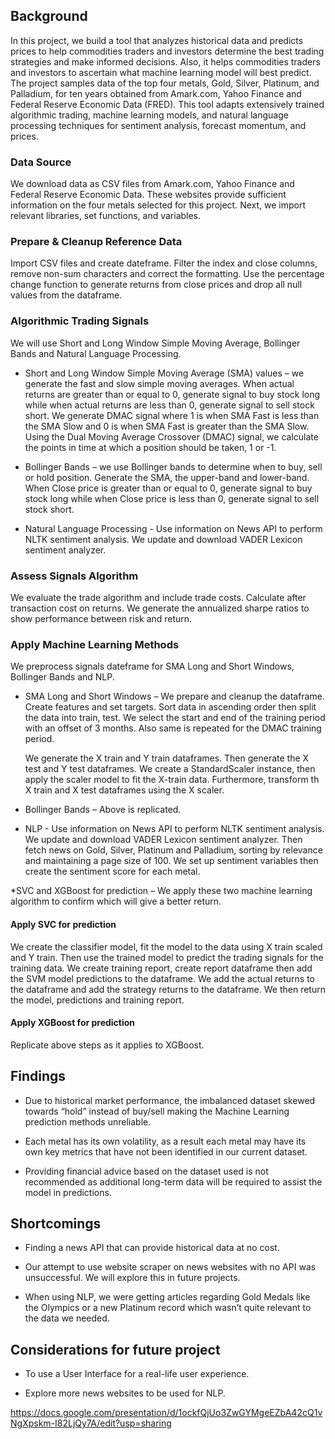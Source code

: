## Background

In this project, we build a tool that analyzes historical data and predicts prices to help commodities traders and investors determine the best trading strategies and make informed decisions. Also, it helps commodities traders and investors to ascertain what machine learning model will best predict. The project samples data of the top four metals, Gold, Silver, Platinum, and Palladium, for ten years obtained from Amark.com, Yahoo Finance and Federal Reserve Economic Data (FRED). This tool adapts extensively trained algorithmic trading, machine learning models, and natural language processing techniques for sentiment analysis, forecast momentum, and prices.

### Data Source

We download data as CSV files from Amark.com, Yahoo Finance and Federal Reserve Economic Data. These websites provide sufficient information on the four metals selected for this project. Next, we import relevant libraries, set functions, and variables.

### Prepare & Cleanup Reference Data 

Import CSV files and create dateframe. Filter the index and close columns, remove non-sum characters and correct the formatting. Use the percentage change function to generate returns from close prices and drop all null values from the dataframe.

### Algorithmic Trading Signals

We will use Short and Long Window Simple Moving Average, Bollinger Bands and Natural Language Processing.

* Short and Long Window Simple Moving Average (SMA) values – we generate the fast and slow simple moving averages. When actual returns are greater than or equal to 0, generate signal to buy stock long while when actual returns are less than 0, generate signal to sell stock short. We generate DMAC signal where 1 is when SMA Fast is less than the SMA Slow and 0 is when SMA Fast is greater than the SMA Slow. Using the Dual Moving Average Crossover (DMAC) signal, we calculate the points in time at which a position should be taken, 1 or -1.

* Bollinger Bands – we use Bollinger bands to determine when to buy, sell or hold position. Generate the SMA, the upper-band and lower-band. When Close price is greater than or equal to 0, generate signal to buy stock long while when Close price is less than 0, generate signal to sell stock short.

* Natural Language Processing - Use information on News API to perform NLTK sentiment analysis. We update and download VADER Lexicon sentiment analyzer. 

### Assess Signals Algorithm

We evaluate the trade algorithm and include trade costs. Calculate after transaction cost on returns. We generate the annualized sharpe ratios to show performance between risk and return.

### Apply Machine Learning Methods

We preprocess signals dateframe for SMA Long and Short Windows, Bollinger Bands and NLP.

* SMA Long and Short Windows – We prepare and cleanup the dataframe. Create features and set targets. Sort data in ascending order then split the data into train,        test. We select the start and end of the training period with an offset of 3 months. Also same is repeated for the DMAC training period.

   We generate the X train and Y train dataframes. Then generate the X test and Y test dataframes. We create a StandardScaler instance, then apply the scaler model to    fit the X-train data. Furthermore, transform th X train and X test dataframes using the X scaler.

* Bollinger Bands – Above is replicated.

* NLP - Use information on News API to perform NLTK sentiment analysis. We update and download VADER Lexicon sentiment analyzer. Then fetch news on Gold, Silver,        Platinum and Palladium, sorting by relevance and maintaining a page size of 100. We set up sentiment variables then create the sentiment score for each metal.

*SVC and XGBoost for prediction – We apply these two machine learning algorithm to confirm which will give a better return.

#### Apply SVC for prediction

We create the classifier model, fit the model to the data using X train scaled and Y train. Then use the trained model to predict the trading signals for the training data. We create training report, create report dataframe then add the SVM model predictions to the dataframe. We add the actual returns to the dataframe and add the strategy returns to the dataframe. We then return the model, predictions and training report.

#### Apply XGBoost for prediction

Replicate above steps as it applies to XGBoost.

## Findings

* Due to historical market performance, the imbalanced dataset skewed towards “hold” instead of buy/sell making the Machine Learning prediction methods unreliable.

* Each metal has its own volatility, as a result each metal may have its own key metrics that have not been identified in our current dataset.

* Providing financial advice based on the dataset used is not recommended as additional long-term data will be required to assist the model in predictions.

## Shortcomings

* Finding a news API that can provide historical data at no cost.


* Our attempt to use website scraper on news websites with no API was unsuccessful. We will explore this in future projects.


* When using NLP, we were getting articles regarding Gold Medals like the Olympics or a new Platinum record which wasn’t quite relevant to the data we needed.


## Considerations for future project

* To use a User Interface for a real-life user experience.

* Explore more news websites to be used for NLP.






https://docs.google.com/presentation/d/1ockfQjUo3ZwGYMgeEZbA42cQ1vNgXpskm-I82LjQy7A/edit?usp=sharing
